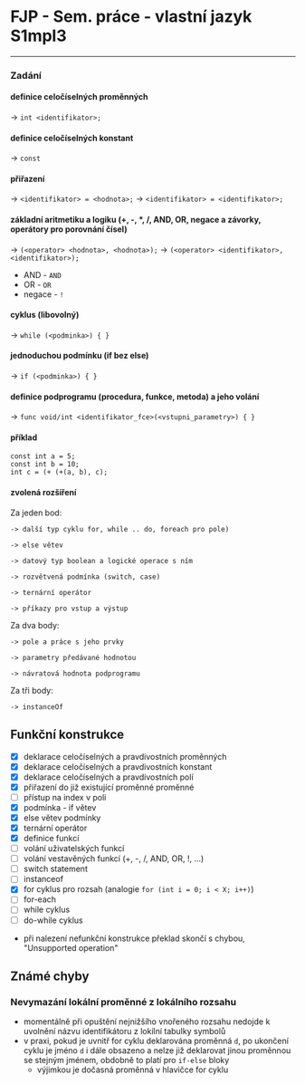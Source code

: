 # FJP - Sem. práce - vlastní jazyk S1mpl3

__________________________________________

### Zadání

#### definice celočíselných proměnných

-> `int <identifikator>;`

#### definice celočíselných konstant

-> `const`

#### přiřazení

-> `<identifikator> = <hodnota>;`
-> `<identifikator> = <identifikator>;`

#### základní aritmetiku a logiku (+, -, *, /, AND, OR, negace a závorky, operátory pro porovnání čísel)

-> `(<operator> <hodnota>, <hodnota>);`
-> `(<operator> <identifikator>, <identifikator>);`

- AND - `AND`
- OR - `OR`
- negace - `!`

#### cyklus (libovolný)

-> `while (<podminka>) { }`

#### jednoduchou podmínku (if bez else)

-> `if (<podminka>) { }`

#### definice podprogramu (procedura, funkce, metoda) a jeho volání

-> `func void/int <identifikator_fce>(<vstupni_parametry>) { }`

#### příklad

   ```
   const int a = 5;
   const int b = 10;
   int c = (+ (+(a, b), c);
   ```

#### zvolená rozšíření

Za jeden bod:

    -> další typ cyklu for, while .. do, foreach pro pole)
    
    -> else větev
    
    -> datový typ boolean a logické operace s ním
    
    -> rozvětvená podmínka (switch, case)
    
    -> ternární operátor
    
    -> příkazy pro vstup a výstup

Za dva body:

    -> pole a práce s jeho prvky
    
    -> parametry předávané hodnotou
    
    -> návratová hodnota podprogramu

Za tři body:

    -> instanceOf

## Funkční konstrukce

- [x] deklarace celočíselných a pravdivostních proměnných
- [x] deklarace celočíselných a pravdivostních konstant
- [x] deklarace celočíselných a pravdivostních polí
- [x] přiřazení do již existující proměnné proměnné
- [ ] přístup na index v poli
- [x] podmínka - if větev
- [x] else větev podmínky
- [x] ternární operátor
- [x] definice funkcí
- [ ] volání uživatelských funkcí
- [ ] volání vestavěných funkcí (+, -, /, AND, OR, !, ...)
- [ ] switch statement
- [ ] instanceof
- [x] for cyklus pro rozsah (analogie `for (int i = 0; i < X; i++)`)
- [ ] for-each
- [ ] while cyklus
- [ ] do-while cyklus

- při nalezení nefunkční konstrukce překlad skončí s chybou, "Unsupported operation"

## Známé chyby

### Nevymazání lokální proměnné z lokálního rozsahu

- momentálně při opuštění nejnižšího vnořeného rozsahu nedojde k uvolnění názvu identifikátoru z lokílní tabulky symbolů
- v praxi, pokud je uvnitř for cyklu deklarována proměnná `d`, po ukončení cyklu je jméno `d` i dále obsazeno a nelze
  již deklarovat jinou proměnnou se stejným jménem, obdobně to platí pro `if-else` bloky
    - výjimkou je dočasná proměnná v hlavičce for cyklu